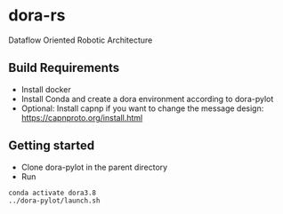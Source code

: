 # dora-rs
Dataflow Oriented Robotic Architecture

## Build Requirements

- Install docker
- Install Conda and create a dora environment according to dora-pylot
- Optional: Install capnp if you want to change the message design:  https://capnproto.org/install.html

## Getting started

- Clone dora-pylot in the parent directory
- Run
```bash
conda activate dora3.8
../dora-pylot/launch.sh
```

